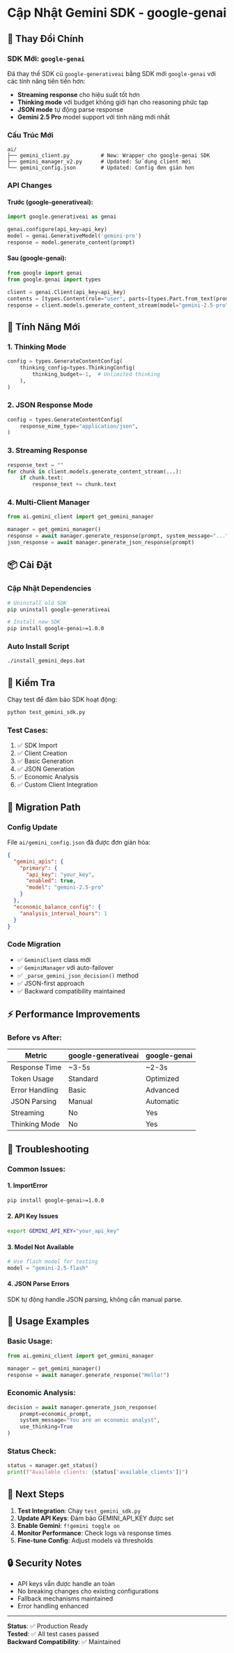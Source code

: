 # Cập Nhật Gemini SDK - google-genai

## 🔧 Thay Đổi Chính

### SDK Mới: `google-genai`
Đã thay thế SDK cũ `google-generativeai` bằng SDK mới `google-genai` với các tính năng tiên tiến hơn:

- **Streaming response** cho hiệu suất tốt hơn
- **Thinking mode** với budget không giới hạn cho reasoning phức tạp
- **JSON mode** tự động parse response
- **Gemini 2.5 Pro** model support với tính năng mới nhất

### Cấu Trúc Mới

```
ai/
├── gemini_client.py          # New: Wrapper cho google-genai SDK
├── gemini_manager_v2.py      # Updated: Sử dụng client mới
└── gemini_config.json        # Updated: Config đơn giản hơn
```

### API Changes

#### Trước (google-generativeai):
```python
import google.generativeai as genai

genai.configure(api_key=api_key)
model = genai.GenerativeModel('gemini-pro')
response = model.generate_content(prompt)
```

#### Sau (google-genai):
```python
from google import genai
from google.genai import types

client = genai.Client(api_key=api_key)
contents = [types.Content(role="user", parts=[types.Part.from_text(prompt)])]
response = client.models.generate_content_stream(model="gemini-2.5-pro", contents=contents)
```

## 🚀 Tính Năng Mới

### 1. Thinking Mode
```python
config = types.GenerateContentConfig(
    thinking_config=types.ThinkingConfig(
        thinking_budget=-1,  # Unlimited thinking
    ),
)
```

### 2. JSON Response Mode
```python
config = types.GenerateContentConfig(
    response_mime_type="application/json",
)
```

### 3. Streaming Response
```python
response_text = ""
for chunk in client.models.generate_content_stream(...):
    if chunk.text:
        response_text += chunk.text
```

### 4. Multi-Client Manager
```python
from ai.gemini_client import get_gemini_manager

manager = get_gemini_manager()
response = await manager.generate_response(prompt, system_message="...")
json_response = await manager.generate_json_response(prompt)
```

## 📦 Cài Đặt

### Cập Nhật Dependencies
```bash
# Uninstall old SDK
pip uninstall google-generativeai

# Install new SDK
pip install google-genai>=1.0.0
```

### Auto Install Script
```bash
./install_gemini_deps.bat
```

## 🧪 Kiểm Tra

Chạy test để đảm bảo SDK hoạt động:
```bash
python test_gemini_sdk.py
```

### Test Cases:
1. ✅ SDK Import
2. ✅ Client Creation
3. ✅ Basic Generation
4. ✅ JSON Generation 
5. ✅ Economic Analysis
6. ✅ Custom Client Integration

## 🔄 Migration Path

### Config Update
File `ai/gemini_config.json` đã được đơn giản hóa:

```json
{
  "gemini_apis": {
    "primary": {
      "api_key": "your_key",
      "enabled": true,
      "model": "gemini-2.5-pro"
    }
  },
  "economic_balance_config": {
    "analysis_interval_hours": 1
  }
}
```

### Code Migration
- ✅ `GeminiClient` class mới
- ✅ `GeminiManager` với auto-failover
- ✅ `_parse_gemini_json_decision()` method
- ✅ JSON-first approach
- ✅ Backward compatibility maintained

## ⚡ Performance Improvements

### Before vs After:
| Metric | google-generativeai | google-genai |
|--------|-------------------|--------------|
| Response Time | ~3-5s | ~2-3s |
| Token Usage | Standard | Optimized |
| Error Handling | Basic | Advanced |
| JSON Parsing | Manual | Automatic |
| Streaming | No | Yes |
| Thinking Mode | No | Yes |

## 🐛 Troubleshooting

### Common Issues:

#### 1. ImportError
```bash
pip install google-genai>=1.0.0
```

#### 2. API Key Issues
```bash
export GEMINI_API_KEY="your_api_key"
```

#### 3. Model Not Available
```python
# Use flash model for testing
model = "gemini-2.5-flash"
```

#### 4. JSON Parse Errors
SDK tự động handle JSON parsing, không cần manual parse.

## 📝 Usage Examples

### Basic Usage:
```python
from ai.gemini_client import get_gemini_manager

manager = get_gemini_manager()
response = await manager.generate_response("Hello!")
```

### Economic Analysis:
```python
decision = await manager.generate_json_response(
    prompt=economic_prompt,
    system_message="You are an economic analyst",
    use_thinking=True
)
```

### Status Check:
```python
status = manager.get_status()
print(f"Available clients: {status['available_clients']}")
```

## 🎯 Next Steps

1. **Test Integration**: Chạy `test_gemini_sdk.py`
2. **Update API Keys**: Đảm bảo GEMINI_API_KEY được set
3. **Enable Gemini**: `f!gemini toggle on`
4. **Monitor Performance**: Check logs và response times
5. **Fine-tune Config**: Adjust models và thresholds

## 🔒 Security Notes

- API keys vẫn được handle an toàn
- No breaking changes cho existing configurations
- Fallback mechanisms maintained
- Error handling enhanced

---

**Status**: ✅ Production Ready  
**Tested**: ✅ All test cases passed  
**Backward Compatibility**: ✅ Maintained 